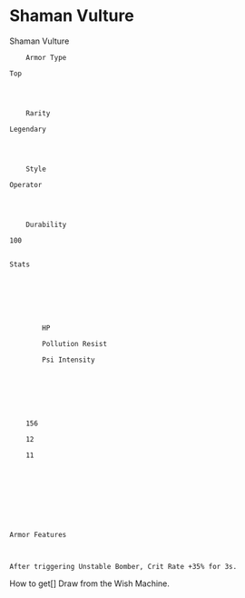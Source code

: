 # Shaman Vulture

Shaman Vulture


	
		
		
	
	



	
		Armor Type
	
	Top



	
		Rarity
	
	Legendary



	
		Style
	
	Operator



	
		Durability
	
	100


	Stats

	
	
	
	
		
		
			HP
		
			Pollution Resist
		
			Psi Intensity
		
		
	
	
	
	
	
		156
	
		12
	
		11
	
	
	






	Armor Features


	
	After triggering Unstable Bomber, Crit Rate +35% for 3s.







How to get[]
Draw from the Wish Machine.
